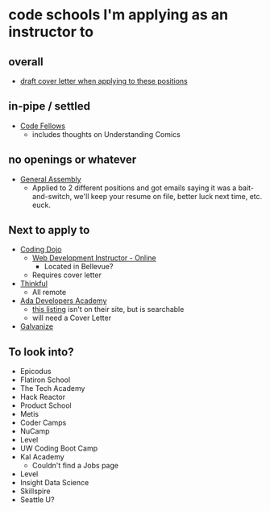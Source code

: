 # code schools I'm applying as an instructor to

## overall

- [draft cover letter when applying to these positions](a37jr-3n92v-ps956-8hg7g-2cy6v)

## in-pipe / settled

- [Code Fellows](48fhy-ers5d-krahp-1cmhs-c7frx)
  - includes thoughts on Understanding Comics

## no openings or whatever

- [General Assembly](https://generalassemb.ly/careers#openings)
  - Applied to 2 different positions and got emails saying it was a bait-and-switch, we'll keep your resume on file, better luck next time, etc. euck.

## Next to apply to

- [Coding Dojo](https://www.codingdojo.com/join-our-team)
  - [Web Development Instructor - Online](https://hire.withgoogle.com/public/jobs/codingdojo/view/P_AAAAAACAAADE8FCPW2Sadk)
    - Located in Bellevue?
  - Requires cover letter
- [Thinkful](https://www.thinkful.com/about/#careers)
  - All remote
- [Ada Developers Academy](https://www.adadevelopersacademy.org/careers)
  - [this listing][ada1] isn't on their site, but is searchable
  - will need a Cover Letter
- [Galvanize](https://www.galvanize.com/careers)

[ada1]: https://careers-tsne.icims.com/jobs/1084/software-development-instructor/job

## To look into?

- Epicodus
- Flatiron School
- The Tech Academy
- Hack Reactor
- Product School
- Metis
- Coder Camps
- NuCamp
- Level
- UW Coding Boot Camp
- Kal Academy
  - Couldn't find a Jobs page
- Level
- Insight Data Science
- Skillspire
- Seattle U?
